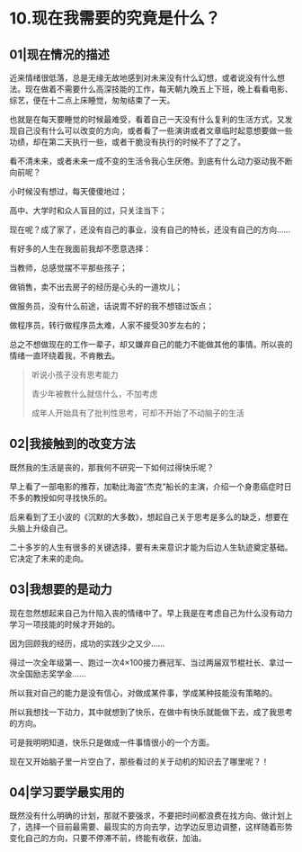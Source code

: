 # 10.现在我需要的究竟是什么？

## 01|现在情况的描述

近来情绪很低落，总是无缘无故地感到对未来没有什么幻想，或者说没有什么想法。现在做着不需要什么高深技能的工作，每天朝九晚五上下班，晚上看看电影、综艺，便在十二点上床睡觉，匆匆结束了一天。

也就是在每天要睡觉的时候最难受，看着自己一天没有什么复利的生活方式，又发现自己没有什么可以改变的方向，或者看了一些演讲或者文章临时起意想要做一些功绩，却在第二天执行一些，或者干脆没有执行的时候不了了之了。

看不清未来，或者未来一成不变的生活令我心生厌倦。到底有什么动力驱动我不断向前呢？

小时候没有想过，每天傻傻地过；

高中、大学时和众人盲目的过，只关注当下；

现在呢？成了家了，还没有自己的事业，没有自己的特长，还没有自己的方向……

有好多的人生在我面前我却不愿意选择：

当教师，总感觉摆不平那些孩子；

做销售，卖不出去房子的经历是心头的一道坎儿；

做服务员，没有什么前途，话说胃不好的我不想错过饭点；

做程序员，转行做程序员太难，人家不接受30岁左右的；

总之不想做现在的工作一辈子，却又嫌弃自己的能力不能做其他的事情。所以丧的情绪一直环绕着我，不肯散去。

> 听说小孩子没有思考能力
> 
> 青少年被教什么就信什么，不加考虑
> 
> 成年人开始具有了批判性思考，可却不开始了不动脑子的生活

## 02|我接触到的改变方法

既然我的生活是丧的，那我何不研究一下如何过得快乐呢？

早上看了一部电影的推荐，加勒比海盗“杰克”船长的主演，介绍一个身患癌症时日不多的教授如何寻找快乐的。

后来看到了王小波的《沉默的大多数》，想起自己关于思考是多么的缺乏，想要在头脑上升级自己。

二十多岁的人生有很多的关键选择，要有未来意识才能为后边人生轨迹奠定基础。它决定了未来的走向。

## 03|我想要的是动力

现在忽然想起来自己为什陷入丧的情绪中了。早上我是在考虑自己为什么没有动力学习一项技能的时候才开始的。

因为回顾我的经历，成功的实践少之又少……

得过一次全年级第一、跑过一次4×100接力赛冠军、当过两届双节棍社长、拿过一次全国励志奖学金……

所以我对自己的能力是没有信心，对做成某件事，学成某种技能没有策略的。

所以我想找一下动力，其中就想到了快乐，在做中有快乐就能做下去，成了我思考的方向。

可是我明明知道，快乐只是做成一件事情很小的一个方面。

现在又开始脑子里一片空白了，那些看过的关于动机的知识去了哪里呢？！

## 04|学习要学最实用的

既然没有什么明确的计划，那就不要强求，不要把时间都浪费在找方向、做计划上了，选择一个目前最需要、最现实的方向去学，边学边反思边调整，这样随着形势变化自己的方向，只要不停滞不前，终能有收获，加油。
